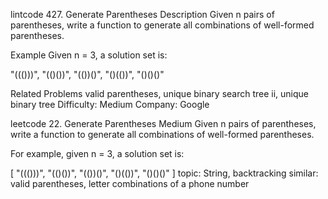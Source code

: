 lintcode 427. Generate Parentheses
Description
Given n pairs of parentheses, write a function to generate all combinations of well-formed parentheses.

Example
Given n = 3, a solution set is:

"((()))", "(()())", "(())()", "()(())", "()()()"

Related Problems
valid parentheses, unique binary search tree ii, unique binary tree
Difficulty: Medium
Company: Google

leetcode 22. Generate Parentheses
Medium
Given n pairs of parentheses, write a function to generate all combinations of well-formed parentheses.

For example, given n = 3, a solution set is:

[
  "((()))",
  "(()())",
  "(())()",
  "()(())",
  "()()()"
]
topic: String, backtracking
similar: valid parentheses, letter combinations of a phone number
